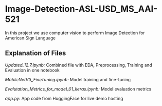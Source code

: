 # Image-Detection-ASL-USD_MS_AAI-521
In this project we use computer vision to perform Image Detection for American Sign Language

## Explanation of Files

*Updated_12.7.ipynb:* Combined file with EDA, Preprocessing, Training and Evaluation in one notebook

*MobileNetV3_FineTuning.ipynb:* Model training and fine-tuning

*Evalutation_Metrics_for_model_01_keras.ipynb:* Model evaluation metrics

*app.py*: App code from HuggingFace for live demo hosting
